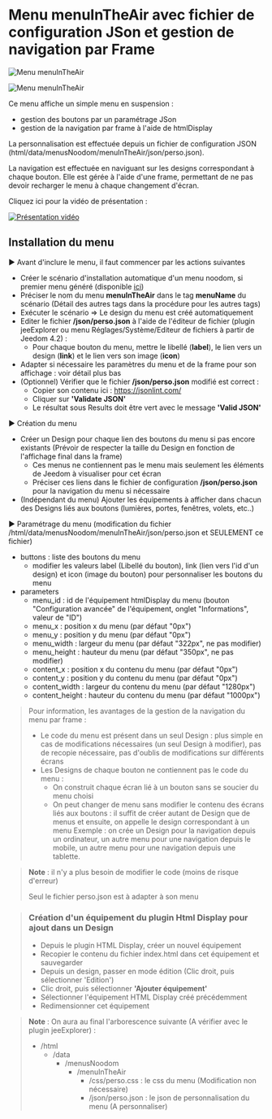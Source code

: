 # Menu menuInTheAir avec fichier de configuration JSon et gestion de navigation par Frame
![Menu menuInTheAir](./doc/images/menuOuvert.png)

![Menu menuInTheAir](./doc/images/menuFerme.png)

Ce menu affiche un simple menu en suspension :
- gestion des boutons par un paramétrage JSon
- gestion de la navigation par frame à l'aide de htmlDisplay

La personnalisation est effectuée depuis un fichier de configuration JSON (html/data/menusNoodom/menuInTheAir/json/perso.json).

La navigation est effectuée en naviguant sur les designs correspondant à chaque bouton. 
Elle est gérée à l'aide d'une frame, permettant de ne pas devoir recharger le menu à chaque changement d'écran.

Cliquez ici pour la vidéo de présentation :

[![Présentation vidéo](https://img.youtube.com/vi/rliQwqflTWw/0.jpg)](https://www.youtube.com/watch?v=rliQwqflTWw)

## Installation du menu

▶️ Avant d'inclure le menu, il faut commencer par les actions suivantes

   - Créer le scénario d'installation automatique d'un menu noodom, si premier menu généré (disponible [ici](../installation/README.md))
   - Préciser le nom du menu **menuInTheAir** dans le tag **menuName** du scénario (Détail des autres tags dans la procédure pour les autres tags)
   - Exécuter le scénario => Le design du menu est créé automatiquement
   - Editer le fichier **/json/perso.json** à l'aide de l'éditeur de fichier (plugin jeeExplorer ou menu Réglages/Système/Editeur de fichiers à partir de Jeedom 4.2) :
        - Pour chaque bouton du menu, mettre le libellé (**label**), le lien vers un design (**link**) et le lien vers son image (**icon**)
   - Adapter si nécessaire les paramètres du menu et de la frame pour son affichage : voir détail plus bas
   - (Optionnel) Vérifier que le fichier **/json/perso.json** modifié est correct :
        - Copier son contenu ici : https://jsonlint.com/
        - Cliquer sur **'Validate JSON'**
        - Le résultat sous Results doit être vert avec le message **'Valid JSON'**

▶️ Création du menu

   - Créer un Design pour chaque lien des boutons du menu si pas encore existants (Prévoir de respecter la taille du Design en fonction de l'affichage final dans la frame)
      - Ces menus ne contiennent pas le menu mais seulement les éléments de Jeedom à visualiser pour cet écran
      - Préciser ces liens dans le fichier de configuration **/json/perso.json** pour la navigation du menu si nécessaire
   - (Indépendant du menu) Ajouter les équipements à afficher dans chacun des Designs liés aux boutons (lumières, portes, fenêtres, volets, etc..)

▶️ Paramétrage du menu (modification du fichier /html/data/menusNoodom/menuInTheAir/json/perso.json et SEULEMENT ce fichier)
   - buttons : liste des boutons du menu
      - modifier les valeurs label (Libellé du bouton), link (lien vers l'id d'un design) et icon (image du bouton) pour personnaliser les boutons du menu
   - parameters
      - menu_id : id de l'équipement htmlDisplay du menu (bouton "Configuration avancée" de l'équipement, onglet "Informations", valeur de "ID")
      - menu_x : position x du menu (par défaut "0px")
      - menu_y : position y du menu (par défaut "0px")
      - menu_width : largeur du menu (par défaut "322px", ne pas modifier)
      - menu_height : hauteur du menu (par défaut "350px", ne pas modifier)
      - content_x : position x du contenu du menu (par défaut "0px")
      - content_y : position y du contenu du menu (par défaut "0px")
      - content_width : largeur du contenu du menu (par défaut "1280px")
      - content_height : hauteur du contenu du menu (par défaut "1000px")

>Pour information, les avantages de la gestion de la navigation du menu par frame :
>	- Le code du menu est présent dans un seul Design : plus simple en cas de modifications nécessaires (un seul Design à modifier), pas de recopie nécessaire, pas d'oublis de modifications sur différents écrans
>	- Les Designs de chaque bouton ne contiennent pas le code du menu :
>		- On construit chaque écran lié à un bouton sans se soucier du menu choisi
>		- On peut changer de menu sans modifier le contenu des écrans liés aux boutons : il suffit de créer autant de Design que de menus et ensuite, on appelle le design correspondant à un menu
>			Exemple : on crée un Design pour la navigation depuis un ordinateur, un autre menu pour une navigation depuis le mobile, un autre menu pour une navigation depuis une tablette.

>**Note** : il n'y a plus besoin de modifier le code (moins de risque d'erreur)
>
>Seul le fichier perso.json est à adapter à son menu

>### Création d'un équipement du plugin Html Display pour ajout dans un Design
>
>   - Depuis le plugin HTML Display, créer un nouvel équipement
>   - Recopier le contenu du fichier index.html dans cet équipement et sauvegarder
>   - Depuis un design, passer en mode édition (Clic droit, puis sélectionner 'Edition')
>   - Clic droit, puis sélectionner **'Ajouter équipement'**
>   - Sélectionner l'équipement HTML Display créé précédemment
>   - Redimensionner cet équipement

>**Note** : On aura au final l'arborescence suivante (A vérifier avec le plugin jeeExplorer) :
>
>- /html
>    - /data
>        - /menusNoodom
>            - /menuInTheAir  
>                - /css/perso.css : le css du menu (Modification non nécessaire)
>                - /json/perso.json : le json de personnalisation du menu (A personnaliser)
